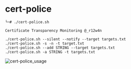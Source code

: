 # cert-police

```
└─# ./cert-police.sh

Certificate Transparency Monitoring @_r12w4n

./cert-police.sh --silent --notify --target targets.txt
./cert-police.sh -s -n -t target.txt
./cert-police.sh --add STRING --target targets.txt
./cert-police.sh -a STRING -t targets.txt
```

![cert-police_usage](https://i.imgur.com/mgbPgm0.png)
